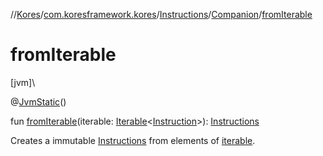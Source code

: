 //[Kores](../../../../index.md)/[com.koresframework.kores](../../index.md)/[Instructions](../index.md)/[Companion](index.md)/[fromIterable](from-iterable.md)

# fromIterable

[jvm]\

@[JvmStatic](https://kotlinlang.org/api/latest/jvm/stdlib/kotlin.jvm/-jvm-static/index.html)()

fun [fromIterable](from-iterable.md)(iterable: [Iterable](https://kotlinlang.org/api/latest/jvm/stdlib/kotlin.collections/-iterable/index.html)<[Instruction](../../-instruction/index.md)>): [Instructions](../index.md)

Creates a immutable [Instructions](../index.md) from elements of [iterable](from-iterable.md).
